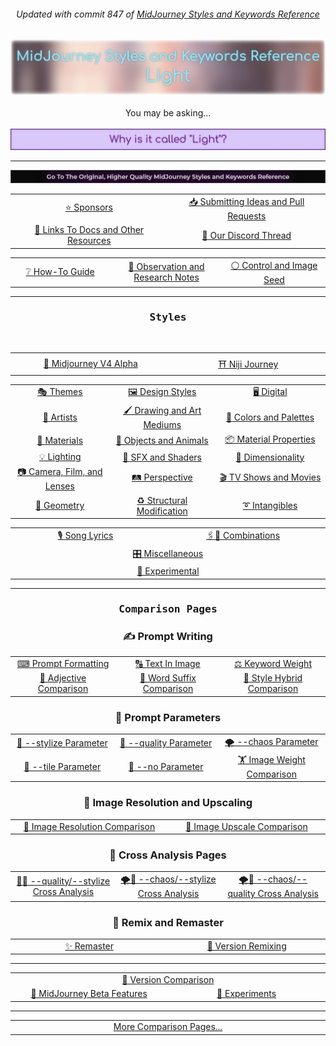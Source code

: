 <div align="center"><h6>Updated with commit 847 of <a href="https://github.com/willwulfken/MidJourney-Styles-and-Keywords-Reference">MidJourney Styles and Keywords Reference</a></h6></div>

<picture>
  <source media="(prefers-color-scheme: dark)" srcset="https://github.com/willwulfken/MidJourney-Styles-and-Keywords-Reference-Light/blob/main/Images/Repo_Parts/Banner/banner_dark.webp?raw=true">
  <source media="(prefers-color-scheme: light)" srcset="https://github.com/willwulfken/MidJourney-Styles-and-Keywords-Reference-Light/blob/main/Images/Repo_Parts/Banner/banner_light.webp?raw=true">
  <img alt="Midjourney Styles and Keywords Reference" src="https://github.com/willwulfken/MidJourney-Styles-and-Keywords-Reference-Light/blob/main/Images/Repo_Parts/Banner/banner_light.webp?raw=true">
</picture>
<br><br>
<div align="center">
You may be asking...
<br>&nbsp<br>
<a href="https://github.com/willwulfken/MidJourney-Styles-and-Keywords-Reference-Light/blob/main/Pages/Why_its_called_light.md"><img src="https://github.com/willwulfken/MidJourney-Styles-and-Keywords-Reference-Light/blob/main/Images/Repo_Parts/button_why_is_it_called_light_light_active.webp?raw=true" alt="Why is it called &#34;Light&#34;?" width=512></a>
</div>


<hr><!--------------->

<div align="center">
<a href="https://github.com/willwulfken/MidJourney-Styles-and-Keywords-Reference"><picture>
  <source media="(prefers-color-scheme: dark)" srcset="https://github.com/willwulfken/MidJourney-Styles-and-Keywords-Reference-Light/blob/main/Images/Repo_Parts/button_go_to_MJSR_colored.webp?raw=true" width = 768>
  <source media="(prefers-color-scheme: light)" srcset="https://github.com/willwulfken/MidJourney-Styles-and-Keywords-Reference-Light/blob/main/Images/Repo_Parts/button_go_to_MJSR_colored_light.webp?raw=true" width = 768>
  <img alt="Go To The Original, Higher Quality MidJourney Styles and Keywords Reference" src="https://github.com/willwulfken/MidJourney-Styles-and-Keywords-Reference-Light/blob/main/Images/Repo_Parts/button_go_to_MJSR.webp?raw=true" width = 768>
</picture></a>
</div>

<div align="center">

<table>
  <tr align="center" valign="middle">
    <td width=384>
      <a href="https://github.com/willwulfken/MidJourney-Styles-and-Keywords-Reference-Light/blob/main/Pages/Sponsors.md">⭐ Sponsors</a>
    </td>
    <td width=384>
      <a href="https://github.com/willwulfken/MidJourney-Styles-and-Keywords-Reference/wiki/Submitting-Ideas-and-Pull-Requests">📥 Submitting Ideas and Pull Requests</a> <!--Links To Original Repo-->
    </td>
  </tr>
  <tr align="center" valign="middle">
    <td>
      <a href="https://github.com/willwulfken/MidJourney-Styles-and-Keywords-Reference-Light/blob/main/Pages/Links.md">🔗 Links To Docs and Other Resources</a>
    </td>
    <td>
      <a href="https://discord.com/channels/662267976984297473/995554362686439526">💬 Our Discord Thread</a>
    </td>
  </tr>
</table>
<table>
  <tr align="center" valign="middle">
    <td width=256>
      <a href="https://github.com/willwulfken/MidJourney-Styles-and-Keywords-Reference/wiki/%E2%9D%94-How-To-Guide">❔ How-To Guide</a> <!--Links To Original Repo-->
    </td>
    <td width=256>
      <a href="https://github.com/willwulfken/MidJourney-Styles-and-Keywords-Reference/wiki/%F0%9F%93%9D-Observation-and-Research-Notes">📝 Observation and Research Notes</a> <!--Links To Original Repo-->
    </td>
    <td width=256>
      <a href="https://github.com/willwulfken/MidJourney-Styles-and-Keywords-Reference-Light/blob/main/Pages/Control_Image.md">⚪ Control and Image Seed</a>
    </td>
  </tr>
</table>

</div>



<hr><!--------------->



<div align="center">

  <h3><pre>Styles</pre></h3>

<br>

<table>
  <tr align="center" valign="middle">
    <td width=384>
      <a href="https://github.com/willwulfken/MidJourney-Styles-and-Keywords-Reference-Light/blob/main/Pages/Midjourney_Beta_Features/MJ_V4_Alpha/Styles.md">🌌 Midjourney V4 Alpha</a>
    </td>
    <td width=384>
      <a href="https://github.com/willwulfken/MidJourney-Styles-and-Keywords-Reference-Light/blob/main/Pages/Niji_Journey/Styles.md">⛩ Niji Journey</a>
    </td>
</table>
<table>
  <tr align="center" valign="middle">
    <td width=256>
      <a href="https://github.com/willwulfken/MidJourney-Styles-and-Keywords-Reference-Light/blob/main/Pages/MJ_V3/Style_Pages/Just_The_Style/Themes.md">🎭 Themes</a>
    </td>
    <td width=256>
      <a href="https://github.com/willwulfken/MidJourney-Styles-and-Keywords-Reference-Light/blob/main/Pages/MJ_V3/Style_Pages/Just_The_Style/Design_Styles.md">🖼 Design Styles</a>
    </td>
    <td width=256>
      <a href="https://github.com/willwulfken/MidJourney-Styles-and-Keywords-Reference-Light/blob/main/Pages/MJ_V3/Style_Pages/Just_The_Style/Digital.md">🖥 Digital</a>
    </td>
  </tr>
  <tr align="center" valign="middle">
    <td>
      <a href="https://github.com/willwulfken/MidJourney-Styles-and-Keywords-Reference-Light/blob/main/Pages/MJ_V3/Style_Pages/Just_The_Style/Artists.md">📔 Artists</a>
    </td>
    <td>
      <a href="https://github.com/willwulfken/MidJourney-Styles-and-Keywords-Reference-Light/blob/main/Pages/MJ_V3/Style_Pages/Just_The_Style/Drawing_and_Art_Mediums.md">🖌 Drawing and Art Mediums</a>
    </td>
    <td>
      <a href="https://github.com/willwulfken/MidJourney-Styles-and-Keywords-Reference-Light/blob/main/Pages/MJ_V3/Style_Pages/Just_The_Style/Colors_and_Palettes.md">🎨 Colors and Palettes</a>
    </td>
  </tr>
  <tr align="center" valign="middle">
    <td>
      <a href="https://github.com/willwulfken/MidJourney-Styles-and-Keywords-Reference-Light/blob/main/Pages/MJ_V3/Style_Pages/Just_The_Style/Materials.md">🧱 Materials</a>
    </td>
    <td>
      <a href="https://github.com/willwulfken/MidJourney-Styles-and-Keywords-Reference-Light/blob/main/Pages/MJ_V3/Style_Pages/Just_The_Style/Objects_and_Animals.md">🎷 Objects and Animals</a>
    </td>
    <td>
      <a href="https://github.com/willwulfken/MidJourney-Styles-and-Keywords-Reference-Light/blob/main/Pages/MJ_V3/Style_Pages/Just_The_Style/Material_Properties.md">📦 Material Properties</a>
    </td>
  </tr>
  <tr align="center" valign="middle">
    <td>
      <a href="https://github.com/willwulfken/MidJourney-Styles-and-Keywords-Reference-Light/blob/main/Pages/MJ_V3/Style_Pages/Just_The_Style/Lighting.md">💡 Lighting</a>
    </td>
    <td>
      <a href="https://github.com/willwulfken/MidJourney-Styles-and-Keywords-Reference-Light/blob/main/Pages/MJ_V3/Style_Pages/Just_The_Style/SFX_and_Shaders.md">🌈 SFX and Shaders</a>
    </td>
    <td>
      <a href="https://github.com/willwulfken/MidJourney-Styles-and-Keywords-Reference-Light/blob/main/Pages/MJ_V3/Style_Pages/Just_The_Style/Dimensionality.md">🌌 Dimensionality</a>
    </td>
  </tr>
  <tr align="center" valign="middle">
    <td>
      <a href="https://github.com/willwulfken/MidJourney-Styles-and-Keywords-Reference-Light/blob/main/Pages/MJ_V3/Style_Pages/Just_The_Style/Camera.md">📷 Camera, Film, and Lenses</a>
    </td>
    <td>
      <a href="https://github.com/willwulfken/MidJourney-Styles-and-Keywords-Reference-Light/blob/main/Pages/MJ_V3/Style_Pages/Just_The_Style/Perspective.md">🛤️ Perspective</a>
    </td>
    <td>
      <a href="https://github.com/willwulfken/MidJourney-Styles-and-Keywords-Reference-Light/blob/main/Pages/MJ_V3/Style_Pages/Just_The_Style/TV_and_Movies.md">🎬 TV Shows and Movies</a>
    </td>
  </tr>
  <tr align="center" valign="middle">
    <td>
      <a href="https://github.com/willwulfken/MidJourney-Styles-and-Keywords-Reference-Light/blob/main/Pages/MJ_V3/Style_Pages/Just_The_Style/Geometry.md">💠 Geometry</a>
    </td>
    <td>
      <a href="https://github.com/willwulfken/MidJourney-Styles-and-Keywords-Reference-Light/blob/main/Pages/MJ_V3/Style_Pages/Just_The_Style/Structural_Modification.md">♻ Structural Modification</a>
    </td>
    <td>
      <a href="https://github.com/willwulfken/MidJourney-Styles-and-Keywords-Reference-Light/blob/main/Pages/MJ_V3/Style_Pages/Just_The_Style/Intangibles.md">➰ Intangibles</a>
    </td>
  </tr>
</table>
<table>
  <tr align="center" valign="middle">
    <td width=384>
      <a href="https://github.com/willwulfken/MidJourney-Styles-and-Keywords-Reference-Light/blob/main/Pages/MJ_V3/Style_Pages/Just_The_Style/Song_Lyrics.md">🎙 Song Lyrics</a>
    </td>
    <td width=384>
      <a href="https://github.com/willwulfken/MidJourney-Styles-and-Keywords-Reference-Light/blob/main/Pages/MJ_V3/Style_Pages/Just_The_Style/Combinations.md">🖇🎰 Combinations</a>
    </td>
  </tr>
  <tr align="center" valign="middle">
    <td colspan=2>
      <a href="https://github.com/willwulfken/MidJourney-Styles-and-Keywords-Reference-Light/blob/main/Pages/MJ_V3/Style_Pages/Just_The_Style/Miscellaneous.md">🎛 Miscellaneous</a>
    </td>
  </tr>
  <tr align="center" valign="middle">
    <td colspan=2>
      <a href="https://github.com/willwulfken/MidJourney-Styles-and-Keywords-Reference-Light/blob/main/Pages/MJ_V3/Style_Pages/Just_The_Style/Experimental.md">🧪 Experimental</a>
    </td>
  </tr>
</table>

</div>



<hr><!--------------->

<div align="center">

<h3><pre>Comparison Pages</pre></h3>

<h3>✍ Prompt Writing</h3>
<table>
  <tr align="center" valign="middle">
    <td width=256>
      <a href="https://github.com/willwulfken/MidJourney-Styles-and-Keywords-Reference-Light/blob/main/Pages/MJ_V3/Comparison_Pages/Prompt_Writing/Prompt_Format_Comparison.md">⌨ Prompt Formatting</a>
    </td>
    <td width=256>
      <a href="https://github.com/willwulfken/MidJourney-Styles-and-Keywords-Reference-Light/blob/main/Pages/MJ_V3/Comparison_Pages/Prompt_Writing/Text_In_Image_Comparison.md">🔠 Text In Image</a>
    </td>
    <td width=256>
      <a href="https://github.com/willwulfken/MidJourney-Styles-and-Keywords-Reference-Light/blob/main/Pages/MJ_V3/Comparison_Pages/Prompt_Writing/Keyword_Weight_Comparison.md">⚖ Keyword Weight</a>
    </td>
  </tr>
  <tr align="center" valign="middle">
    <td width=256>
      <a href="https://github.com/willwulfken/MidJourney-Styles-and-Keywords-Reference-Light/blob/main/Pages/MJ_V3/Comparison_Pages/Prompt_Writing/Adjective_Comparison.md">🦚 Adjective Comparison</a>
    </td>
    <td width=256>
      <a href="https://github.com/willwulfken/MidJourney-Styles-and-Keywords-Reference-Light/blob/main/Pages/MJ_V3/Comparison_Pages/Prompt_Writing/Word_Suffix_Comparison.md">📓 Word Suffix Comparison</a>
    </td>
    <td width=256>
      <a href="https://github.com/willwulfken/MidJourney-Styles-and-Keywords-Reference-Light/blob/main/Pages/MJ_V3/Comparison_Pages/Prompt_Writing/Hybrid_Comparison.md">🔰 Style Hybrid Comparison</a>
    </td>
  </tr>
</table>


<h3>🧩 Prompt Parameters</h3>
<table>
  <tr align="center" valign="middle">
    <td width=256>
      <a href="https://github.com/willwulfken/MidJourney-Styles-and-Keywords-Reference-Light/blob/main/Pages/MJ_V3/Comparison_Pages/Parameters/Stylize_Comparison.md">🎇 --stylize Parameter</a>
    </td>
    <td width=256>
      <a href="https://github.com/willwulfken/MidJourney-Styles-and-Keywords-Reference-Light/blob/main/Pages/MJ_V3/Comparison_Pages/Parameters/Quality_Comparison.md">💎 --quality Parameter</a>
    </td>
    <td width=256>
      <a href="https://github.com/willwulfken/MidJourney-Styles-and-Keywords-Reference-Light/blob/main/Pages/MJ_V3/Comparison_Pages/Parameters/Chaos_Comparison.md">🌪 --chaos Parameter</a>
  </tr>
  <tr align="center" valign="middle">
    <td width=256>
      <a href="https://github.com/willwulfken/MidJourney-Styles-and-Keywords-Reference-Light/blob/main/Pages/MJ_V3/Comparison_Pages/Parameters/Tile_Parameter.md">🔲 --tile Parameter</a>
    </td>
    <td width=256>
      <a href="https://github.com/willwulfken/MidJourney-Styles-and-Keywords-Reference-Light/blob/main/Pages/MJ_V3/Comparison_Pages/Parameters/No_Parameter_Comparison.md">🚫 --no Parameter</a>
    </td>
    <td width=256>
      <a href="https://github.com/willwulfken/MidJourney-Styles-and-Keywords-Reference-Light/blob/main/Pages/MJ_V3/Comparison_Pages/Parameters/Image_Weight_Comparison.md">🏋️‍ Image Weight Comparison</a>
    </td>
  </tr>
</table>


<h3>📐 Image Resolution and Upscaling</h3>
<table>
  <tr align="center" valign="middle">
    <td width=384>
      <a href="https://github.com/willwulfken/MidJourney-Styles-and-Keywords-Reference-Light/blob/main/Pages/MJ_V3/Comparison_Pages/Image_Resolution_and_Upscaling/Image_Resolution_Comparison.md">📏 Image Resolution Comparison</a>
    </td>
    <td width=384>
      <a href="https://github.com/willwulfken/MidJourney-Styles-and-Keywords-Reference-Light/blob/main/Pages/MJ_V3/Comparison_Pages/Image_Resolution_and_Upscaling/Image_Upscale_Comparison.md">🚀 Image Upscale Comparison</a>
    </td>
  </tr>
</table>


<h3>🔀 Cross Analysis Pages</h3>
<table>
  <tr align="center" valign="middle">
    <td width=256>
      <a href="https://github.com/willwulfken/MidJourney-Styles-and-Keywords-Reference-Light/blob/main/Pages/MJ_V3/Comparison_Pages/Cross_Analysis/Stylize_Quality_Cross_Analysis.md">🎇💎 --quality/--stylize Cross Analysis</a>
    </td>
    <td width=256>
      <a href="https://github.com/willwulfken/MidJourney-Styles-and-Keywords-Reference-Light/blob/main/Pages/MJ_V3/Comparison_Pages/Cross_Analysis/Chaos_Stylize_Cross_Analysis.md">🌪🎇 --chaos/--stylize Cross Analysis</a>
    </td>
    <td width=256>
      <a href="https://github.com/willwulfken/MidJourney-Styles-and-Keywords-Reference-Light/blob/main/Pages/MJ_V3/Comparison_Pages/Cross_Analysis/Chaos_Quality_Cross_Analysis.md">🌪💎 --chaos/--quality Cross Analysis</a>
    </td>
  </tr>
</table>


<h3>📀 Remix and Remaster</h3>
<table>
  <tr align="center" valign="middle">
    <td width=384>
      <a href="https://github.com/willwulfken/MidJourney-Styles-and-Keywords-Reference-Light/blob/main/Pages/Comparison_Pages/Remaster.md">✨ Remaster</a>
    </td>
    <td width=384>
      <a href="https://github.com/willwulfken/MidJourney-Styles-and-Keywords-Reference-Light/blob/main/Pages/Comparison_Pages/Version_Remixing/V1-V4_Alpha.md">🧬 Version Remixing</a>
    </td>
  </tr>
</table>

<hr>

<table>
  <tr align="center" valign="middle">
    <td colspan=2>
      <a href="https://github.com/willwulfken/MidJourney-Styles-and-Keywords-Reference-Light/blob/main/Pages/Comparison_Pages/Version_Comparison/V1_V2_V3_V4.md">📇 Version Comparison</a>
    </td>
  </tr>
  <tr align="center" valign="middle">
    <td width=384>
      <a href="https://github.com/willwulfken/MidJourney-Styles-and-Keywords-Reference-Light/blob/main/Pages/Midjourney_Beta_Features.md">🕋 MidJourney Beta Features</a>
    </td>
    <td width=384>
      <a href="https://github.com/willwulfken/MidJourney-Styles-and-Keywords-Reference/wiki/%F0%9F%A7%AA-Experiments">🧪 Experiments</a> <!--Links To Original Repo-->
    </td>
  </tr>
</table>

<hr>

<table>
  <tr align="center" valign="middle">
    <td width=768>
      <a href="https://github.com/willwulfken/MidJourney-Styles-and-Keywords-Reference-Light/blob/main/Pages/More_Comparison_Pages.md">More Comparison Pages...</a>
    </td>
  </tr>
</table>

</div>
